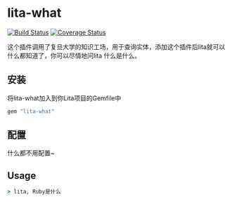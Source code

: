 # lita-what

[![Build Status](https://travis-ci.org/risid/lita-what.png?branch=master)](https://travis-ci.org/risid/lita-what)
[![Coverage Status](https://coveralls.io/repos/risid/lita-what/badge.png)](https://coveralls.io/r/risid/lita-what)


这个插件调用了复旦大学的知识工场，用于查询实体，添加这个插件后lita就可以什么都知道了，你可以尽情地问lita 什么是什么。

## 安装

将lita-what加入到你Lita项目的Gemfile中

``` ruby
gem "lita-what"
```

## 配置

什么都不用配置~

## Usage

``` ruby
> lita, Ruby是什么
```

